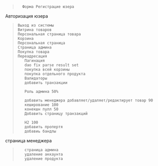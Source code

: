 >       Форма Регистрацие юзера
>  
  Авторизация юзера
>     Выход из системы
>     Витрина товаров
>     Персональная страница товара
>     Корзина
>     Персональная страница
>     Страница админа
>     Покупка товара
>     Переадресация
>        Пагинация
>        dao fix parse result set
>        покупка всей корзины
>        покупка отдельного продукта
>        Валидаторы
>        добавить транзакции
>
>        Роль админа 50%
>        
>        добавить менеджера добавляет/удаляет/редактирует товар 90
>        кеширование 100
>        конекшн пулл 50
>        Добавить страницу транзакций
>
>        H2 100
>        добавить пропертя
>        добавиь бандлы
>        
   страница менеджера
>        страница админа
>        удаление аккаунта
>        удаление продукта

